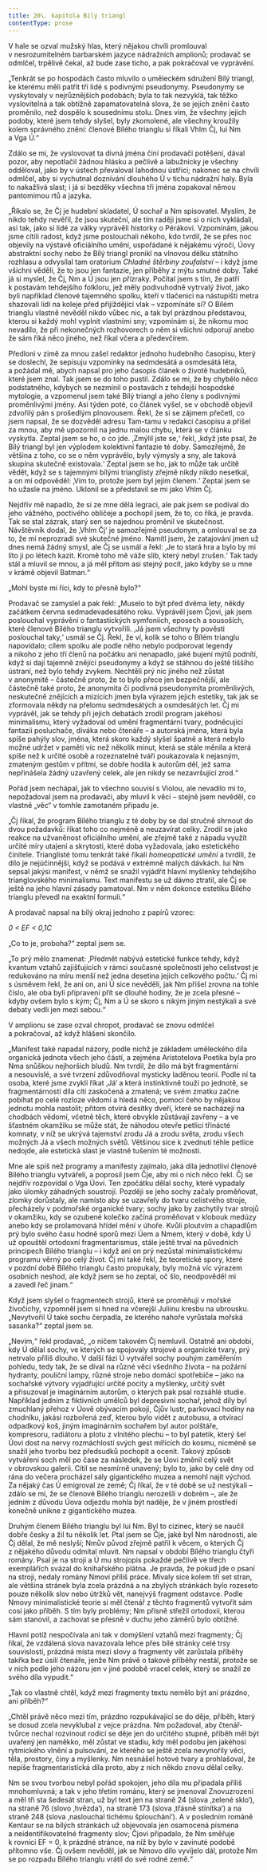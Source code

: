 ```yaml
---
title: 20\. kapitola Bílý triangl
contentType: prose
---
```


<section>

V hale se ozval mužský hlas, který nějakou chvíli promlouval v nesrozumitelném barbarském jazyce nádražních amplionů; prodavač se odmlčel, trpělivě čekal, až bude zase ticho, a pak pokračoval ve vyprávění.

„Tenkrát se po hospodách často mluvilo o uměleckém sdružení Bílý triangl, ke kterému měli patřit tři lidé s podivnými pseudonymy. Pseudonymy se vyskytovaly v nejrůznějších podobách; byla to tak nezvyklá, tak těžko vyslovitelná a tak obtížně zapamatovatelná slova, že se jejich znění často proměnilo, než dospělo k sousednímu stolu. Dnes vím, že všechny jejich podoby, které jsem tehdy slyšel, byly zkomolené, ale všechny kroužily kolem správného znění: členové Bílého trianglu si říkali Vhlm Čj, Iui Nm a Vga Ú.“

Zdálo se mi, že vyslovovat ta divná jména činí prodavači potěšení, dával pozor, aby nepotlačil žádnou hlásku a pečlivě a labužnicky je všechny odděloval, jako by v ústech převaloval lahodnou ústřici; nakonec se na chvíli odmlčel, aby si vychutnal doznívání dlouhého Ú v tichu nádražní haly. Byla to nakažlivá slast; i já si bezděky všechna tři jména zopakoval němou pantomimou rtů a jazyka.

„Říkalo se, že Čj je hudební skladatel, Ú sochař a Nm spisovatel. Myslím, že nikdo tehdy nevěřil, že jsou skuteční, ale tím raději jsme si o nich vykládali, asi tak, jako si lidé za války vyprávěli historky o Pérákovi. Vzpomínám, jakou jsme cítili radost, když jsme poslouchali někoho, kdo tvrdil, že se přes noc objevily na výstavě oficiálního umění, uspořádané k nějakému výročí, Úovy abstraktní sochy nebo že Bílý triangl pronikl na vlnovou délku státního rozhlasu a odvysílal tam oratorium _Chladné štěrbiny zoufalství_ – i když jsme všichni věděli, že to jsou jen fantazie, jen příběhy z mýtu smutné doby. Také já si myslel, že Čj, Nm a Ú jsou jen přízraky. Počítal jsem s tím, že patří k postavám tehdejšího folkloru, jež měly podivuhodně vytrvalý život, jako byli například členové tajemného spolku, kteří v tlačenici na nástupišti metra shazovali lidi na koleje před přijíždějící vlak – vzpomínáte si? O Bílém trianglu vlastně nevěděl nikdo vůbec nic, a tak byl prázdnou představou, kterou si každý mohl vyplnit vlastními sny; vzpomínám si, že nikomu moc nevadilo, že při nekonečných rozhovorech o něm si všichni odporují anebo že sám říká něco jiného, než říkal včera a předevčírem.

Předloni v zimě za mnou zašel redaktor jednoho hudebního časopisu, který se doslechl, že sepisuju vzpomínky na sedmdesátá a osmdesátá léta, a požádal mě, abych napsal pro jeho časopis článek o životě hudebníků, které jsem znal. Tak jsem se do toho pustil. Zdálo se mi, že by chybělo něco podstatného, kdybych se nezmínil o postavách z tehdejší hospodské mytologie, a vzpomenul jsem také Bílý triangl a jeho členy s podivnými proměnlivými jmény. Asi týden poté, co článek vyšel, se v obchodě objevil zdvořilý pán s prošedlým plnovousem. Řekl, že si se zájmem přečetl, co jsem napsal, že se dozvěděl adresu Tam-tamu v redakci časopisu a přišel za mnou, aby mě upozornil na jednu malou chybu, která se v článku vyskytla. Zeptal jsem se ho, o co jde. ‚Zmýlil jste se,‘ řekl, ‚když jste psal, že Bílý triangl byl jen výplodem kolektivní fantazie té doby. Samozřejmě, že většina z toho, co se o něm vyprávělo, byly výmysly a sny, ale taková skupina skutečně existovala.‘ Zeptal jsem se ho, jak to může tak určitě vědět, když se s tajemnými bílými trianglisty zřejmě nikdy nikdo nesetkal, a on mi odpověděl: ‚Vím to, protože jsem byl jejím členem.‘ Zeptal jsem se ho užasle na jméno. Uklonil se a představil se mi jako Vhlm Čj.

Nejdřív mě napadlo, že si ze mne dělá legraci, ale pak jsem se podíval do jeho vážného, poctivého obličeje a pochopil jsem, že to, co říká, je pravda. Tak se stal zázrak, starý sen se najednou proměnil ve skutečnost. Návštěvník dodal, že ‚Vhlm Čj‘ je samozřejmě pseudonym, a omlouval se za to, že mi neprozradí své skutečné jméno. Namítl jsem, že zatajování jmen už dnes nemá žádný smysl, ale Čj se usmál a řekl: ‚Je to stará hra a bylo by mi líto ji po létech kazit. Kromě toho mě váže slib, který nebyl zrušen.‘ Tak tady stál a mluvil se mnou, a já měl přitom asi stejný pocit, jako kdyby se u mne v krámě objevil Batman.“

„Mohl byste mi říci, kdy to přesně bylo?“

Prodavač se zamyslel a pak řekl: „Muselo to být před dvěma lety, někdy začátkem června sedmadevadesátého roku. Vyprávěl jsem Čjovi, jak jsem poslouchal vyprávění o fantastických symfoniích, eposech a sousoších, které členové Bílého trianglu vytvořili. ‚Já jsem všechny ty pověsti poslouchal taky,‘ usmál se Čj. Řekl, že ví, kolik se toho o Bílém trianglu napovídalo; cílem spolku ale podle něho nebylo podporovat legendy a nikoho z jeho tří členů na počátku ani nenapadlo, jaké bujení mýtů podnítí, když si dají tajemně znějící pseudonymy a když se stáhnou do ještě tiššího ústraní, než bylo tehdy zvykem. Nechtěli prý nic jiného než zůstat v anonymitě – částečně proto, že to bylo přece jen bezpečnější, ale částečně také proto, že anonymita či podivná pseudonymita proměnlivých, neskutečně znějících a mizících jmen byla výrazem jejich estetiky, tak jak se zformovala někdy na přelomu sedmdesátých a osmdesátých let. Čj mi vyprávěl, jak se tehdy při jejich debatách zrodil program jakéhosi minimalismu, který vyžadoval od umění fragmentární tvary, podněcující fantazii posluchače, diváka nebo čtenáře – a autorská jména, která byla spíše pahýly slov, jména, která skoro každý slyšel špatně a která nebylo možné udržet v paměti víc než několik minut, která se stále měnila a která spíše než k určité osobě a rozeznatelné tváři poukazovala k nejasným, zmateným gestům v přítmí, se dobře hodila k autorům děl, jež sama nepřinášela žádný uzavřený celek, ale jen nikdy se nezavršující zrod.“

Pořád jsem nechápal, jak to všechno souvisí s Violou, ale nevadilo mi to, nepožadoval jsem na prodavači, aby mluvil k věci – stejně jsem nevěděl, co vlastně „věc“ v tomhle zamotaném případu je.

„Čj říkal, že program Bílého trianglu z té doby by se dal stručně shrnout do dvou požadavků: říkat toho co nejméně a neuzavírat celky. Zrodil se jako reakce na užvaněnost oficiálního umění, ale zřejmě také z nápadu využít určité míry utajení a skrytosti, které doba vyžadovala, jako estetického činitele. Trianglisté tomu tenkrát také říkali _homeopatické umění_ a tvrdili, že dílo je nejúčinnější, když se podává v extrémně malých dávkách. Iui Nm sepsal jakýsi manifest, v němž se snažil vyjádřit hlavní myšlenky tehdejšího trianglovského minimalismu. Text manifestu se už dávno ztratil, ale Čj se ještě na jeho hlavní zásady pamatoval. Nm v něm dokonce estetiku Bílého trianglu převedl na exaktní formuli.“

A prodavač napsal na bílý okraj jednoho z papírů vzorec:

</section>

<section>

_0 < EF < 0,1C_

</section>

<section>

„Co to je, proboha?“ zeptal jsem se.

„To prý mělo znamenat: ‚Předmět nabývá estetické funkce tehdy, když kvantum vztahů zajišťujících v rámci současné společnosti jeho celistvost je redukováno na míru menší než jedna desetina jejich celkového počtu.‘ Čj mi s úsměvem řekl, že ani on, ani Ú sice nevěděli, jak Nm přišel zrovna na tohle číslo, ale oba byli připraveni přít se dlouhé hodiny, že je zcela přesné – kdyby ovšem bylo s kým; Čj, Nm a Ú se skoro s nikým jiným nestýkali a své debaty vedli jen mezi sebou.“

V amplionu se zase ozval chropot, prodavač se znovu odmlčel a pokračoval, až když hlášení skončilo.

„Manifest také napadal názory, podle nichž je základem uměleckého díla organická jednota všech jeho částí, a zejména Aristotelova Poetika byla pro Nma snůškou nejhorších bludů. Nm tvrdil, že dílo má být fragmentární a nesouvislé, a své tvrzení zdůvodňoval mysticky laděnou teorií. Podle ní ta osoba, které jsme zvyklí říkat ‚Já‘ a která instinktivně touží po jednotě, se fragmentárností díla cítí zaskočená a zmatená; ve svém zmatku začne pobíhat po celé rozloze vědomí a hledá něco, pomocí čeho by nějakou jednotu mohla nastolit; přitom otvírá desítky dveří, které se nacházejí na chod­bách vědomí, včetně těch, které obvykle zůstávají zavřeny – a ve šťastném okamžiku se může stát, že náhodou otevře petlici třinácté komnaty, v níž se ukrývá tajemství zrodu Já a zrodu světa, zrodu všech možných Já a všech možných světů. Většinou sice k zvednutí téhle petlice nedojde, ale estetická slast je vlastně tušením té možnosti.

Mne ale spíš než programy a manifesty zajímalo, jaká díla jednotliví členové Bílého trianglu vytvářeli, a poprosil jsem Čje, aby mi o nich něco řekl. Čj se nejdřív rozpovídal o Vga Úovi. Ten zpočátku dělal sochy, které vypadaly jako úlomky záhadných soustrojí. Později se jeho sochy začaly proměňovat, zlomky dorůstaly, ale namísto aby se uzavřely do tvaru celistvého stroje, přecházely v podmořské organické tvary; sochy jako by zachytily tvar strojů v okamžiku, kdy se ozubené kolečko začíná proměňovat v klobouk medúzy anebo kdy se prolamovaná hřídel mění v úhoře. Kvůli ploutvím a chapadlům prý bylo svého času hodně sporů mezi Úem a Nmem, který v době, kdy Ú už opouštěl ortodoxní fragmentarismus, stále ještě trval na původních principech Bílého trianglu – i když ani on prý nezůstal minimalistickému programu věrný po celý život. Čj mi také řekl, že teoretické spory, které v pozdní době Bílého trianglu často propukaly, byly možná víc výrazem osobních neshod, ale když jsem se ho zeptal, oč šlo, neodpověděl mi a zavedl řeč jinam.“

Když jsem slyšel o fragmentech strojů, které se proměňují v mořské živočichy, vzpomněl jsem si hned na včerejší Juliinu kresbu na ubrousku. „Nevytvořil Ú také sochu čerpadla, ze kterého nahoře vyrůstala mořská sasanka?“ zeptal jsem se.

„Nevím,“ řekl prodavač, „o ničem takovém Čj nemluvil. Ostatně ani období, kdy Ú dělal sochy, ve kterých se spojovaly strojové a organické tvary, prý netrvalo příliš dlouho. V další fázi Ú vytvářel sochy pouhým zaměřením pohledu, tedy tak, že se díval na různé věci všedního života – na požární hydranty, pouliční lampy, různé stroje nebo domácí spotřebiče – jako na sochařské výtvory vyjadřující určité pocity a myšlenky, určitý svět a přisuzoval je imaginárním autorům, o kterých pak psal rozsáhlé studie. Například jedním z fiktivních umělců byl depresivní sochař, jehož díly byl zmuchlaný přehoz v Úově obývacím pokoji, Čjův lustr, parkovací hodiny na chodníku, jakási rozbořená zeď, kterou bylo vidět z autobusu, a otvírací odpadkový koš, jiným imaginárním sochařem byl autor polštáře, kompresoru, radiátoru a plotu z vlnitého plechu – to byl patetik, který šel Úovi dost na nervy rozmáchlostí svých gest mířících do kosmu, nicméně se snažil jeho tvorbu bez předsudků pochopit a ocenit. Takový způsob vytváření soch měl po čase za následek, že se Úovi změnil celý svět v obrovskou galerii. Cítil se nesmírně unavený; bylo to, jako by celé dny od rána do večera procházel sály gigantického muzea a nemohl najít východ. Za nějaký čas Ú emigroval ze země; Čj říkal, že v té době se už nestýkali – zdálo se mi, že se členové Bílého trianglu nerozešli v dobrém –, ale že jedním z důvodu Úova odjezdu mohla být naděje, že v jiném prostředí konečně unikne z gigantického muzea.

Druhým členem Bílého trianglu byl Iui Nm. Byl to cizinec, který se naučil dobře česky a žil tu několik let. Ptal jsem se Čje, jaké byl Nm národnosti, ale Čj dělal, že mě neslyší; Nmův původ zřejmě patřil k věcem, o kterých Čj z nějakého důvodu odmítal mluvit. Nm napsal v období Bílého trianglu čtyři romány. Psal je na stroji a Ú mu strojopis pokaždé pečlivě ve třech exemplářích svázal do knihařského plátna. Je pravda, že pokud jde o psaní na stroji, nedaly romány Nmovi příliš práce. Mívaly sice kolem tří set stran, ale většina stránek byla zcela prázdná a na zbylých stránkách bylo rozeseto pouze několik slov nebo útržků vět, nanejvýš fragment odstavce. Podle Nmovy minimalistické teorie si měl čtenář z těchto fragmentů vytvořit sám cosi jako příběh. S tím byly problémy; Nm přísně střežil ortodoxii, kterou sám stanovil, a zachovat se přesně v duchu jeho záměrů bylo obtížné.

Hlavní potíž nespočívala ani tak v domýšlení vztahů mezi fragmenty; Čj říkal, že vzdálená slova navazovala lehce přes bílé stránky celé trsy souvislostí, prázdná místa mezi slovy a fragmenty vět zarůstala příběhy takřka bez úsilí čtenáře, jenže Nm právě o takové příběhy nestál, protože se v nich podle jeho názoru jen v jiné podobě vracel celek, který se snažil ze svého díla vypudit.“

„Tak co vlastně chtěl, když mezi fragmenty textu nemělo být ani prázdno, ani příběh?“

„Chtěl právě něco mezi tím, prázdno rozpukávající se do děje, příběh, který se dosud zcela nevyklubal z vejce prázdna. Nm požadoval, aby čtenář-tvůrce nechal rozvinout rodící se děje jen do určitého stupně, příběh měl být uvařený jen naměkko, měl zůstat ve stadiu, kdy měl podobu jen jakéhosi rytmického vlnění a pulsování, ze kterého se ještě zcela nevynořily věci, těla, prostory, činy a myšlenky. Nm nesnášel hotové tvary a prohlašoval, že nepíše fragmentaristická díla proto, aby z nich někdo znovu dělal celky.

Nm se svou tvorbou nebyl pořád spokojen, jeho díla mu připadala příliš mnohomluvná; a tak v jeho třetím románu, který se jmenoval Znovuzrození a měl tři sta šedesát stran, už byl text jen na straně 24 (slova ‚zelené sklo‘), na straně 76 (slovo ‚hvězda‘), na straně 173 (slova ‚třásně stínítka‘) a na straně 248 (slova ‚naslouchal tichému šplouchání‘). A v posledním románě Kentaur se na bílých stránkách už objevovala jen osamocená písmena a neidentifikovatelné fragmenty slov; Čjovi připadalo, že Nm směřuje k rovnici EF = 0, k prázdné stránce, na níž by bylo v zavinuté podobě přítomno vše. Čj ovšem nevěděl, jak se Nmovo dílo vyvíjelo dál, protože Nm se po rozpadu Bílého trianglu vrátil do své rodné země.“

</section>
